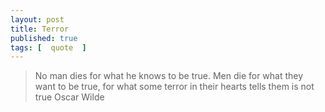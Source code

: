 ```yaml
---
layout: post
title: Terror
published: true 
tags: [  quote  ]
---
```


> No man dies for what he knows to be true. Men die for 
> what they want to be true, for what some terror in their 
> hearts tells them is not true
Oscar Wilde

